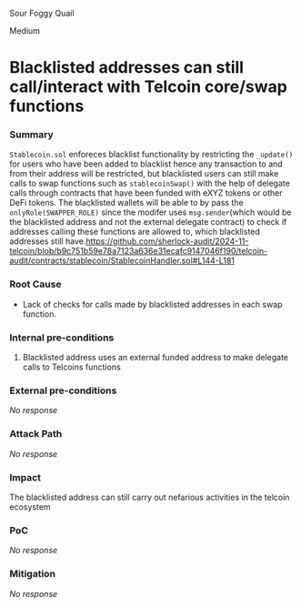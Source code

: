 Sour Foggy Quail

Medium

# Blacklisted addresses can still call/interact with Telcoin core/swap functions

### Summary

`Stablecoin.sol` enforeces blacklist functionality by restricting the `_update()` for users who have been added to blacklist hence any transaction to and from their address will be restricted, but blacklisted users can still make calls to swap functions such as `stablecoinSwap()` with the help of delegate calls through contracts that have been funded with eXYZ tokens or other DeFi tokens. The blacklisted wallets will be able to by pass the `onlyRole(SWAPPER_ROLE)` since the modifer uses `msg.sender`(which would be the blacklisted address and not the external delegate contract) to check if addresses calling these functions are allowed to, which blacklisted addresses still have.https://github.com/sherlock-audit/2024-11-telcoin/blob/b9c751b59e78a7123a636e31ecafc9147046f190/telcoin-audit/contracts/stablecoin/StablecoinHandler.sol#L144-L181

### Root Cause

- Lack of checks for calls made by blacklisted addresses in each swap function.

### Internal pre-conditions

1. Blacklisted address uses an external funded address to make delegate calls to Telcoins functions 

### External pre-conditions

_No response_

### Attack Path

_No response_

### Impact

The blacklisted address can still carry out nefarious activities in the telcoin ecosystem 

### PoC

_No response_

### Mitigation

_No response_